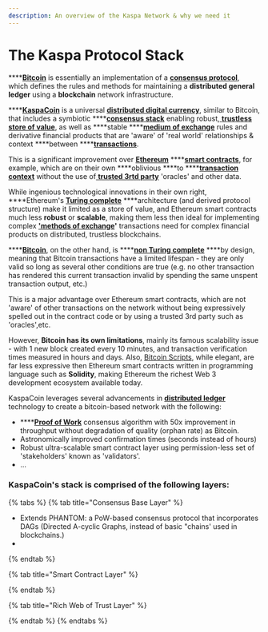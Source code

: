```yaml
---
description: An overview of the Kaspa Network & why we need it
---
```


# The Kaspa Protocol Stack

\*\*\*\*[**Bitcoin**](untitled.md#bitcoin) is essentially an implementation of a [**consensus protocol**](untitled.md#consensus-protocol), which defines the rules and methods for maintaining a **distributed general ledger** using a **blockchain** network infrastructure.

\*\*\*\*[**KaspaCoin**](untitled.md#kaspacoin) is a universal [**distributed digital currency**](untitled.md#distributed-general-ledger), similar to Bitcoin, that includes a symbiotic ****[**consensus stack**](untitled.md#consensus-stack) enabling robust,[ **trustless store of value**](untitled.md#trustless-store-of-value), as well as ****stable ****[**medium of exchange**](untitled.md#medium-of-exchange) rules and derivative financial products that are 'aware' of 'real world' relationships & context ****between ****[**transactions**](untitled.md#transactions). 

This is a significant improvement over [**Ethereum**](untitled.md#ethereum) ****[**smart contracts**](untitled.md#smart-contracts), for example, which are on their own ****oblivious ****to ****[**transaction context**](untitled.md#transaction-context) without the use of[ **trusted 3rtd party**](untitled.md#trustless-store-of-value) 'oracles' and other data.  

While ingenious technological innovations in their own right, ****Ethereum's [**Turing complete**](untitled.md#turing-complete) ****architecture \(and derived protocol structure\) make it limited as a store of value, and Ethereum smart contracts much less **robust** or **scalable**, making them less then ideal for implementing complex [**'methods of exchange**](untitled.md#medium-of-exchange)**'** transactions need for complex financial products on distributed, trustless blockchains.

\*\*\*\*[**Bitcoin**](untitled.md#bitcoin), on the other hand, is ****[**non Turing complete**](untitled.md#non-turing-complete) ****by design, meaning that Bitcoin transactions have a limited lifespan - they are only valid so long as several other conditions are true \(e.g. no other transaction has rendered this current transaction invalid by spending the same unspent transaction output, etc.\)  

This is a major advantage over Ethereum smart contracts, which are not 'aware' of other transactions on the network without being expressively spelled out in the contract code or by using a trusted 3rd party such as 'oracles',etc.

However, **Bitcoin has its own limitations**, mainly its famous scalability issue - with 1 new block created every 10 minutes, and transaction verification times measured in hours and days.  Also, [Bitcoin Scripts](untitled.md#bitcoin-script), while elegant, are far less expressive then Ethereum smart contracts written in programming language such as **Solidity**, making Ethereum the richest Web 3 development ecosystem available today.

KaspaCoin leverages several advancements in [**distributed ledger**](untitled.md#distributed-general-ledger) technology to create a bitcoin-based network with the following:

* \*\*\*\*[**Proof of Work**](untitled.md#proof-of-work) consensus algorithm with 50x improvement in throughput without degradation of quality \(orphan rate\) as Bitcoin.
* Astronomically improved confirmation times \(seconds instead of hours\)
* Robust ultra-scalable smart contract layer using permission-less set of 'stakeholders' known as 'validators'.
* ... 

###   KaspaCoin's stack is comprised of the following layers:

{% tabs %}
{% tab title="Consensus Base Layer" %}
* Extends PHANTOM: a PoW-based consensus protocol that incorporates DAGs \(Directed A-cyclic Graphs, instead of basic "chains' used in blockchains.\)
* 
{% endtab %}

{% tab title="Smart Contract Layer" %}

{% endtab %}

{% tab title="Rich Web of Trust Layer" %}

{% endtab %}
{% endtabs %}





